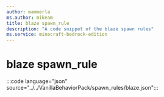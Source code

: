 ```yaml
---
author: mammerla
ms.author: mikeam
title: blaze spawn_rule
description: "A code snippet of the blaze spawn rules"
ms.service: minecraft-bedrock-edition
---
```


# blaze spawn_rule

:::code language="json" source="../../VanillaBehaviorPack/spawn_rules/blaze.json":::

